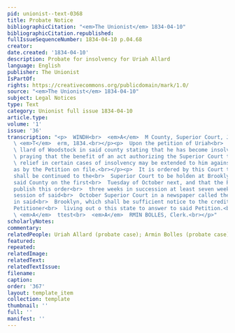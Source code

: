 ```yaml
---
pid: unionist--text-0368
title: Probate Notice
bibliographicCitation: "<em>The Unionist</em> 1834-04-10"
bibliographicCitation.republished: 
fullIssueSequenceNumber: 1834-04-10 p.04.68
creator: 
date.created: '1834-04-10'
description: Probate for insolvency for Uriah Allard
language: English
publisher: The Unionist
IsPartOf: 
rights: https://creativecommons.org/publicdomain/mark/1.0/
source: "<em>The Unionist</em> 1834-04-10"
subject: Legal Notices
type: Text
category: Unionist full issue 1834-04-10
article.type: 
volume: '1'
issue: '36'
transcription: "<p>  WINDH<br>  <em>A</em>  M County, Superior Court, January<br>
  \ <em>T</em>  erm, 1834.<br></p><p>  Upon the petition of Uriah<br>  <em>A</em>
  \ llard of Woodstock in said county stating that he has become insolvent and<br>
  \ praying that the benefit of an act authorizing the Superior Court to grant<br>
  \ relief in certain cases of insolvency may be extended to him against his<br>  creditors
  as by the Petition on file.<br></p><p>  It is ordered by this Court that said Petition
  shall be continued to the<br>  Superior Court to be holden at Brooklyn in and for
  said County on the first<br>  Tuesday of October next, and that the Petitioner shall
  publish this order<br>  three weeks in succession at least seven weeks before the
  session of said<br>  October Superior Court in a newspaper called the Unionist published
  in said<br>  Brooklyn, which shall be sufficient notice to the creditors of the
  Petitioner<br>  living out o this state to answer to said Petition.<br></p><p>  &nbsp;&nbsp;&nbsp;&nbsp;&nbsp;&nbsp;&nbsp;&nbsp;&nbsp;&nbsp;&nbsp;&nbsp;&nbsp;&nbsp;&nbsp;&nbsp;&nbsp;&nbsp;&nbsp;&nbsp;&nbsp;&nbsp;&nbsp;<br>
  \ <em>A</em>  ttest<br>  <em>A</em>  RMIN BOLLES, Clerk.<br></p>"
scholarlyNotes: 
commentary: 
relatedPeople: Uriah Allard (probate case); Armin Bolles (probate case)
featured: 
repeated: 
relatedImage: 
relatedText: 
relatedTextIssue: 
filename: 
caption: 
order: '367'
layout: template_item
collection: template
thumbnail: ''
full: ''
manifest: ''
---
```

